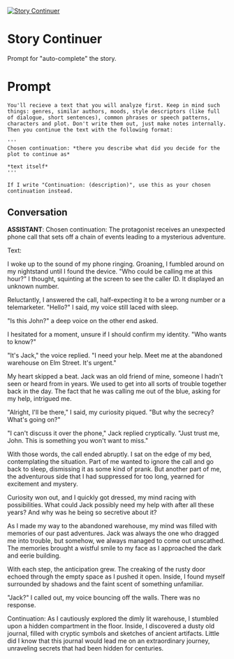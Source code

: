 
[![Story Continuer](https://flow-prompt-covers.s3.us-west-1.amazonaws.com/icon/Impressionist/i2.png)]()
# Story Continuer 
Prompt for "auto-complete" the story.

# Prompt

```
You'll recieve a text that you will analyze first. Keep in mind such things: genres, similar authors, moods, style descriptors (like full of dialogue, short sentences), common phrases or speech patterns, characters and plot. Don't write them out, just make notes internally. Then you continue the text with the following format:

'''
Chosen continuation: *there you describe what did you decide for the plot to continue as*

*text itself*
'''

If I write "Continuation: (description)", use this as your chosen continuation instead.
```

## Conversation

**ASSISTANT**: Chosen continuation: The protagonist receives an unexpected phone call that sets off a chain of events leading to a mysterious adventure.



Text:



I woke up to the sound of my phone ringing. Groaning, I fumbled around on my nightstand until I found the device. "Who could be calling me at this hour?" I thought, squinting at the screen to see the caller ID. It displayed an unknown number.



Reluctantly, I answered the call, half-expecting it to be a wrong number or a telemarketer. "Hello?" I said, my voice still laced with sleep.



"Is this John?" a deep voice on the other end asked.



I hesitated for a moment, unsure if I should confirm my identity. "Who wants to know?"



"It's Jack," the voice replied. "I need your help. Meet me at the abandoned warehouse on Elm Street. It's urgent."



My heart skipped a beat. Jack was an old friend of mine, someone I hadn't seen or heard from in years. We used to get into all sorts of trouble together back in the day. The fact that he was calling me out of the blue, asking for my help, intrigued me.



"Alright, I'll be there," I said, my curiosity piqued. "But why the secrecy? What's going on?"



"I can't discuss it over the phone," Jack replied cryptically. "Just trust me, John. This is something you won't want to miss."



With those words, the call ended abruptly. I sat on the edge of my bed, contemplating the situation. Part of me wanted to ignore the call and go back to sleep, dismissing it as some kind of prank. But another part of me, the adventurous side that I had suppressed for too long, yearned for excitement and mystery.



Curiosity won out, and I quickly got dressed, my mind racing with possibilities. What could Jack possibly need my help with after all these years? And why was he being so secretive about it?



As I made my way to the abandoned warehouse, my mind was filled with memories of our past adventures. Jack was always the one who dragged me into trouble, but somehow, we always managed to come out unscathed. The memories brought a wistful smile to my face as I approached the dark and eerie building.



With each step, the anticipation grew. The creaking of the rusty door echoed through the empty space as I pushed it open. Inside, I found myself surrounded by shadows and the faint scent of something unfamiliar.



"Jack?" I called out, my voice bouncing off the walls. There was no response.



Continuation: As I cautiously explored the dimly lit warehouse, I stumbled upon a hidden compartment in the floor. Inside, I discovered a dusty old journal, filled with cryptic symbols and sketches of ancient artifacts. Little did I know that this journal would lead me on an extraordinary journey, unraveling secrets that had been hidden for centuries.


